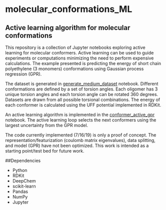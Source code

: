 # molecular_conformations_ML

## Active learning algorithm for molecular conformations

This repository is a collection of Jupyter notebooks exploring active learning for molecular conformers. Active learning can be used to guide experiments or computations minimizing the need to perform expensive calculations. The example presented is predicting the energy of short chain polyethylene (3 monomers) conformations using Gaussian process regression (GPR).

The dataset is generated in [generate_medium_dataset](https://github.com/wood-b/molecular_conformations_ML/blob/master/notebooks/generate_medium_dataset.ipynb) notebook. Different conformations are defined by a set of torsion angles. Each oligomer has 3 unique torsion angles and each torsion angle can be rotated 360 degrees. Datasets are drawn from all possible torsional combinations. The energy of each conformer is calculated using the UFF potential implemented in RDKit.

An active learning algorithm is implemented in the [conformer_active_gpr](https://github.com/wood-b/molecular_conformations_ML/blob/master/notebooks/conformer_active_gpr.ipynb) notebook. The active learning loop selects the next conformers using the largest uncertainty from the GPR model.

The code currently implemented (7/16/19) is only a proof of concept. The representation/featurization (coulomb matrix eigenvalues), data splitting, and model (GPR) have not been optimized. This work is intended as a starting point/test bed for future work.

##Dependencies

- Python
- RDKit
- DeepChem
- scikit-learn
- Pandas
- NumPy
- Jupyter